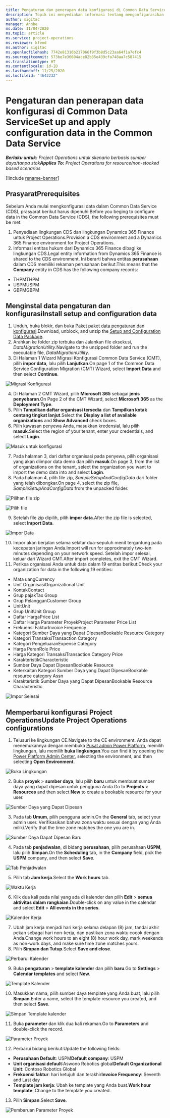 ```yaml
---
title: Pengaturan dan penerapan data konfigurasi di Common Data Service
description: Topik ini menyediakan informasi tentang mengonfigurasikan dan menerapkan data konfigurasi di Project Operations.
author: sigitac
manager: Annbe
ms.date: 11/04/2020
ms.topic: article
ms.service: project-operations
ms.reviewer: kfend
ms.author: sigitac
ms.openlocfilehash: 7742e81316b217066f9f3b8d5c23aa64f1a7efc4
ms.sourcegitcommit: 573be7e36604ace82b35e439cfa748aa7c587415
ms.translationtype: HT
ms.contentlocale: id-ID
ms.lasthandoff: 11/25/2020
ms.locfileid: "4642232"
---
```

# <a name="set-up-and-apply-configuration-data-in-the-common-data-service"></a><span data-ttu-id="69041-103">Pengaturan dan penerapan data konfigurasi di Common Data Service</span><span class="sxs-lookup"><span data-stu-id="69041-103">Set up and apply configuration data in the Common Data Service</span></span> 

<span data-ttu-id="69041-104">_**Berlaku untuk:** Project Operations untuk skenario berbasis sumber daya/tanpa stok_</span><span class="sxs-lookup"><span data-stu-id="69041-104">_**Applies To:** Project Operations for resource/non-stocked based scenarios_</span></span>

[!include [rename-banner](~/includes/cc-data-platform-banner.md)]

## <a name="prerequisites"></a><span data-ttu-id="69041-105">Prasyarat</span><span class="sxs-lookup"><span data-stu-id="69041-105">Prerequisites</span></span>

<span data-ttu-id="69041-106">Sebelum Anda mulai mengkonfigurasi data dalam Common Data Service (CDS), prasyarat berikut harus dipenuhi:</span><span class="sxs-lookup"><span data-stu-id="69041-106">Before you beging to configure data in the Common Data Service (CDS), the following prerequisites must be met:</span></span>

1.  <span data-ttu-id="69041-107">Penyediaan lingkungan CDS dan lingkungan Dynamics 365 Finance untuk Project Operations.</span><span class="sxs-lookup"><span data-stu-id="69041-107">Provision a CDS environment and a Dynamics 365 Finance environment for Project Operations.</span></span>
2.  <span data-ttu-id="69041-108">Informasi entitas hukum dari Dynamics 365 Finance dibagi ke lingkungan CDS.</span><span class="sxs-lookup"><span data-stu-id="69041-108">Legal entity information from Dynamics 365 Finance is shared to the CDS environment.</span></span> <span data-ttu-id="69041-109">Ini berarti bahwa entitas **perusahaan** dalam CDS memiliki rekaman perusahaan berikut:</span><span class="sxs-lookup"><span data-stu-id="69041-109">This means that the **Company** entity in CDS has the following company records:</span></span>
  - <span data-ttu-id="69041-110">THPM</span><span class="sxs-lookup"><span data-stu-id="69041-110">THPM</span></span>
  - <span data-ttu-id="69041-111">USPM</span><span class="sxs-lookup"><span data-stu-id="69041-111">USPM</span></span>
  - <span data-ttu-id="69041-112">GBPM</span><span class="sxs-lookup"><span data-stu-id="69041-112">GBPM</span></span>

## <a name="install-setup-and-configuration-data"></a><span data-ttu-id="69041-113">Menginstal data pengaturan dan konfigurasi</span><span class="sxs-lookup"><span data-stu-id="69041-113">Install setup and configuration data</span></span>

1. <span data-ttu-id="69041-114">Unduh, buka blokir, dan buka [Paket paket data pengaturan dan konfigurasi](https://download.microsoft.com/download/1/3/4/1349369c-6209-42b7-b3b4-5be0e67cacd8/ProjOpsSampleSetupData-%20Integrated%20UR1.zip).</span><span class="sxs-lookup"><span data-stu-id="69041-114">Download, unblock, and unzip the [Setup and Configuration Data Package](https://download.microsoft.com/download/1/3/4/1349369c-6209-42b7-b3b4-5be0e67cacd8/ProjOpsSampleSetupData-%20Integrated%20UR1.zip).</span></span>
2. <span data-ttu-id="69041-115">Arahkan ke folder zip terbuka dan Jalankan file eksekusi, *DataMigrationUtility*.</span><span class="sxs-lookup"><span data-stu-id="69041-115">Navigate to the unzipped folder and run the executable file, *DataMigrationUtility*.</span></span>
3. <span data-ttu-id="69041-116">Di Halaman 1 Wizard Migrasi Konfigurasi Common Data Service (CMT), pilih **impor data**, lalu pilih **Lanjutkan**.</span><span class="sxs-lookup"><span data-stu-id="69041-116">On page 1 of the Common Data Service Configuration Migration (CMT) Wizard, select **Import Data** and then select **Continue**.</span></span>

![Migrasi Konfigurasi](./media/1ConfigurationMigration.png)

4. <span data-ttu-id="69041-118">Di Halaman 2 CMT Wizard, pilih **Microsoft 365** sebagai **jenis penyebaran**.</span><span class="sxs-lookup"><span data-stu-id="69041-118">On Page 2 of the CMT Wizard, select **Microsoft 365** as the **Deployment Type**.</span></span>
5. <span data-ttu-id="69041-119">Pilih **Tampilkan daftar organisasi tersedia** dan **Tampilkan kotak centang tingkat lanjut**.</span><span class="sxs-lookup"><span data-stu-id="69041-119">Select the **Display a list of available organizations** and **Show Advanced** check boxes.</span></span>
6. <span data-ttu-id="69041-120">Pilih kawasan penyewa Anda, masukkan kredensial, lalu pilih **masuk**.</span><span class="sxs-lookup"><span data-stu-id="69041-120">Select the region of your tenant, enter your credentials, and select **Login**.</span></span>

![Masuk untuk konfigurasi](./media/2ConfigurationSignin.png)

7. <span data-ttu-id="69041-122">Pada halaman 3, dari daftar organisasi pada penyewa, pilih organisasi yang akan diimpor data demo dan pilih **masuk**.</span><span class="sxs-lookup"><span data-stu-id="69041-122">On page 3, from the list of organizations on the tenant, select the organization you want to import the demo data into and select **Login**.</span></span>
8. <span data-ttu-id="69041-123">Pada halaman 4, pilih file zip, *SampleSetupAndConfigData* dari folder yang telah dibongkar.</span><span class="sxs-lookup"><span data-stu-id="69041-123">On page 4, select the zip file, *SampleSetupAndConfigData* from the unpacked folder.</span></span>

![Pilihan file zip](./media/3ZipFile.png)

![Pilih file](./media/4SelectAFile.png)

9. <span data-ttu-id="69041-126">Setelah file zip dipilih, pilih **impor data**.</span><span class="sxs-lookup"><span data-stu-id="69041-126">After the zip file is selected, select **Import Data**.</span></span>

![Impor Data](./media/5ImportData.png)

10. <span data-ttu-id="69041-128">Impor akan berjalan selama sekitar dua-sepuluh menit tergantung pada kecepatan jaringan Anda.</span><span class="sxs-lookup"><span data-stu-id="69041-128">Import will run for approximately two-ten minutes depending on your network speed.</span></span> <span data-ttu-id="69041-129">Setelah impor selesai, keluar dari Wizard CMT.</span><span class="sxs-lookup"><span data-stu-id="69041-129">After import completes, exit the CMT Wizard.</span></span> 
11. <span data-ttu-id="69041-130">Periksa organisasi Anda untuk data dalam 19 entitas berikut:</span><span class="sxs-lookup"><span data-stu-id="69041-130">Check your organization for data in the following 19 entities:</span></span>

  - <span data-ttu-id="69041-131">Mata uang</span><span class="sxs-lookup"><span data-stu-id="69041-131">Currency</span></span>
  - <span data-ttu-id="69041-132">Unit Organisasi</span><span class="sxs-lookup"><span data-stu-id="69041-132">Organizational Unit</span></span>
  - <span data-ttu-id="69041-133">Kontak</span><span class="sxs-lookup"><span data-stu-id="69041-133">Contact</span></span>
  - <span data-ttu-id="69041-134">Grup pajak</span><span class="sxs-lookup"><span data-stu-id="69041-134">Tax Group</span></span>
  - <span data-ttu-id="69041-135">Grup Pelanggan</span><span class="sxs-lookup"><span data-stu-id="69041-135">Customer Group</span></span>
  - <span data-ttu-id="69041-136">Unit</span><span class="sxs-lookup"><span data-stu-id="69041-136">Unit</span></span>
  - <span data-ttu-id="69041-137">Grup Unit</span><span class="sxs-lookup"><span data-stu-id="69041-137">Unit Group</span></span>
  - <span data-ttu-id="69041-138">Daftar Harga</span><span class="sxs-lookup"><span data-stu-id="69041-138">Price List</span></span>
  - <span data-ttu-id="69041-139">Daftar Harga Parameter Proyek</span><span class="sxs-lookup"><span data-stu-id="69041-139">Project Parameter Price List</span></span>
  - <span data-ttu-id="69041-140">Frekuensi Faktur</span><span class="sxs-lookup"><span data-stu-id="69041-140">Invoice Frequency</span></span>
  - <span data-ttu-id="69041-141">Kategori Sumber Daya yang Dapat Dipesan</span><span class="sxs-lookup"><span data-stu-id="69041-141">Bookable Resource Category</span></span>
  - <span data-ttu-id="69041-142">Kategori Transaksi</span><span class="sxs-lookup"><span data-stu-id="69041-142">Transaction Category</span></span>
  - <span data-ttu-id="69041-143">Kategori Pengeluaran</span><span class="sxs-lookup"><span data-stu-id="69041-143">Expense Category</span></span>
  - <span data-ttu-id="69041-144">Harga Peran</span><span class="sxs-lookup"><span data-stu-id="69041-144">Role Price</span></span>
  - <span data-ttu-id="69041-145">Harga Kategori Transaksi</span><span class="sxs-lookup"><span data-stu-id="69041-145">Transaction Category Price</span></span>
  - <span data-ttu-id="69041-146">Karakteristik</span><span class="sxs-lookup"><span data-stu-id="69041-146">Characteristic</span></span>
  - <span data-ttu-id="69041-147">Sumber Daya Dapat Dipesan</span><span class="sxs-lookup"><span data-stu-id="69041-147">Bookable Resource</span></span>
  - <span data-ttu-id="69041-148">Keterkaitan Kategori Sumber Daya yang Dapat Dipesan</span><span class="sxs-lookup"><span data-stu-id="69041-148">Bookable resource category Assn</span></span>
  - <span data-ttu-id="69041-149">Karakteristik Sumber Daya yang Dapat Dipesan</span><span class="sxs-lookup"><span data-stu-id="69041-149">Bookable Resource Characteristic</span></span>

![Impor Selesai](./media/6CompleteImport.png)

## <a name="update-project-operations-configurations"></a><span data-ttu-id="69041-151">Memperbarui konfigurasi Project Operations</span><span class="sxs-lookup"><span data-stu-id="69041-151">Update Project Operations configurations</span></span>

1. <span data-ttu-id="69041-152">Telusuri ke lingkungan CE.</span><span class="sxs-lookup"><span data-stu-id="69041-152">Navigate to the CE environment.</span></span> <span data-ttu-id="69041-153">Anda dapat menemukannya dengan membuka [Pusat admin Power Platform](https://admin.powerplatform.microsoft.com/environments), memilih lingkungan, lalu memilih **buka lingkungan**.</span><span class="sxs-lookup"><span data-stu-id="69041-153">You can find it by opening the [Power Platform Admin Center](https://admin.powerplatform.microsoft.com/environments), selecting the environment, and then selecting **Open Environment**.</span></span> 

![Buka Lingkungan](./media/7OpenEnvironment.png)

2. <span data-ttu-id="69041-155">Buka **proyek** > **sumber daya**, lalu pilih **baru** untuk membuat sumber daya yang dapat dipesan untuk pengguna Anda.</span><span class="sxs-lookup"><span data-stu-id="69041-155">Go to **Projects** > **Resources** and then select **New** to create a bookable resource for your user.</span></span>

![Sumber Daya yang Dapat Dipesan](./media/8BookableResources.png)

3. <span data-ttu-id="69041-157">Pada tab **Umum**, pilih pengguna admin.</span><span class="sxs-lookup"><span data-stu-id="69041-157">On the **General** tab, select your admin user.</span></span> <span data-ttu-id="69041-158">Verifikasikan bahwa zona waktu sesuai dengan yang Anda miliki.</span><span class="sxs-lookup"><span data-stu-id="69041-158">Verify that the time zone matches the one you are in.</span></span> 

![Sumber Daya Dapat Dipesan Baru](./media/9NewBookableResource.png)

4. <span data-ttu-id="69041-160">Pada tab **penjadwalan**, di bidang **perusahaan**, pilih perusahaan **USPM**, lalu pilih **Simpan**.</span><span class="sxs-lookup"><span data-stu-id="69041-160">On the **Scheduling** tab, in the **Company** field, pick the **USPM** company, and then select **Save**.</span></span> 

![Tab Penjadwalan](./media/10SchedulingTab.png)

5. <span data-ttu-id="69041-162">Pilih tab **Jam kerja**.</span><span class="sxs-lookup"><span data-stu-id="69041-162">Select the **Work hours** tab.</span></span>  

![Waktu Kerja](./media/11WorkHours.png)

6. <span data-ttu-id="69041-164">Klik dua kali pada nilai yang ada di kalender dan pilih **Edit** > **semua aktivitas dalam rangkaian**.</span><span class="sxs-lookup"><span data-stu-id="69041-164">Double-click on any value in the calendar and select **Edit** > **All events in the series**.</span></span> 

![Kalender Kerja](./media/12WorkCalendar.png)

7. <span data-ttu-id="69041-166">Ubah jam kerja menjadi hari kerja selama delapan (8) jam, tandai akhir pekan sebagai hari non-kerja, dan pastikan zona waktu cocok dengan Anda.</span><span class="sxs-lookup"><span data-stu-id="69041-166">Change work hours to an eight (8) hour work day, mark weekends as non-work days, and make sure time zone matches yours.</span></span> 
8. <span data-ttu-id="69041-167">Pilih **Simpan dan Tutup**.</span><span class="sxs-lookup"><span data-stu-id="69041-167">Select **Save and close**.</span></span>

![Perbarui Kalender](./media/13UpdateCalendar.png)

9. <span data-ttu-id="69041-169">Buka **pengaturan** > **template kalender** dan pilih **baru**.</span><span class="sxs-lookup"><span data-stu-id="69041-169">Go to **Settings** > **Calendar templates** and select **New**.</span></span>
 
 ![Template Kalender](./media/14CalendarTemplates.png)
 
 10. <span data-ttu-id="69041-171">Masukkan nama, pilih sumber daya template yang Anda buat, lalu pilih **Simpan**.</span><span class="sxs-lookup"><span data-stu-id="69041-171">Enter a name, select the template resource you created, and then select **Save**.</span></span> 
 
 ![Simpan Template kalender](./media/15SaveCalendarTemplate.png)
 
 11. <span data-ttu-id="69041-173">Buka **parameter** dan klik dua kali rekaman.</span><span class="sxs-lookup"><span data-stu-id="69041-173">Go to **Parameters** and double-click the record.</span></span> 
 
 ![Parameter Proyek](./media/16ProjectParameters.png)
 
12. <span data-ttu-id="69041-175">Perbarui bidang berikut:</span><span class="sxs-lookup"><span data-stu-id="69041-175">Update the following fields:</span></span>

 - <span data-ttu-id="69041-176">**Perusahaan Default**: USPM</span><span class="sxs-lookup"><span data-stu-id="69041-176">**Default company**: USPM</span></span>
 - <span data-ttu-id="69041-177">**Unit organisasi default**:Aswono Robotics global</span><span class="sxs-lookup"><span data-stu-id="69041-177">**Default Organizational Unit**: Contoso Robotics Global</span></span>
 - <span data-ttu-id="69041-178">**Frekuensi faktur**: hari ketujuh dan terakhir</span><span class="sxs-lookup"><span data-stu-id="69041-178">**Invoice Frequency**: Seventh and Last day</span></span>
 - <span data-ttu-id="69041-179">**Template jam kerja**: Ubah ke template yang Anda buat.</span><span class="sxs-lookup"><span data-stu-id="69041-179">**Work hour template**: Change to the template you created.</span></span>

13. <span data-ttu-id="69041-180">Pilih **Simpan**.</span><span class="sxs-lookup"><span data-stu-id="69041-180">Select **Save**.</span></span> 

![Pembaruan Parameter Proyek](./media/17UpdatedProjectParameters.png)
